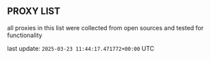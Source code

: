 ## PROXY LIST

all proxies in this list were collected from open sources and tested for functionality

last update: `2025-03-23 11:44:17.471772+00:00` UTC